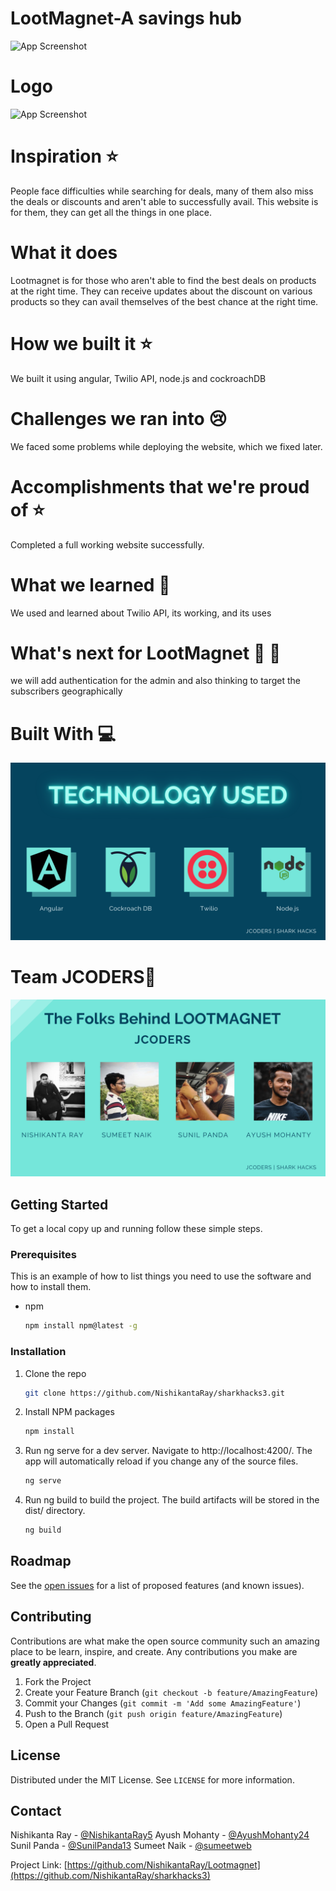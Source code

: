 # LootMagnet-A savings hub
 ![App Screenshot](https://challengepost-s3-challengepost.netdna-ssl.com/photos/production/software_photos/001/638/823/datas/gallery.jpg)
# Logo
 ![App Screenshot](https://i.postimg.cc/FRWjRGYc/Annotation-2021-08-29-150637.png)

# Inspiration ⭐
People face difficulties while searching for deals, many of them also miss the deals or discounts and aren't able to successfully avail. This website is for them, they can get all the things in one place.

# What it does
Lootmagnet is for those who aren't able to find the best deals on products at the right time. They can receive updates about the discount on various products so they can avail themselves of the best chance at the right time.

# How we built it ⭐
We built it using angular, Twilio API, node.js and cockroachDB

# Challenges we ran into 😢
We faced some problems while deploying the website, which we fixed later.

# Accomplishments that we're proud of ⭐
Completed a full working website successfully.

# What we learned 🌟
We used and learned about Twilio API, its working, and its uses

# What's next for LootMagnet 🚀 🚀
we will add authentication for the admin and also thinking to target the subscribers geographically

# Built With 💻
![App Screenshot](https://raw.githubusercontent.com/NishikantaRay/Lootmagnet/main/ReadmeImg/Blue%20and%20Green%20Business%20Presentation.png)
# Team JCODERS🌟
![App Screenshot](https://raw.githubusercontent.com/NishikantaRay/Lootmagnet/main/ReadmeImg/Blue%20and%20Green%20Business%20Presentation%20(1).png)
<!-- GETTING STARTED -->
## Getting Started

To get a local copy up and running follow these simple steps.

### Prerequisites

This is an example of how to list things you need to use the software and how to install them.
* npm
  ```sh
  npm install npm@latest -g
  ```

### Installation

1. Clone the repo
   ```sh
   git clone https://github.com/NishikantaRay/sharkhacks3.git
   ```
2. Install NPM packages
   ```sh
   npm install
   ```
3. Run ng serve for a dev server. Navigate to http://localhost:4200/. The app will automatically reload if you change any of the source files.
	```sh
	ng serve
	```
4. Run ng build to build the project. The build artifacts will be stored in the dist/ directory.
	```sh
	ng build
	```




<!-- ROADMAP -->
## Roadmap

See the [open issues](https://github.com/NishikantaRay/Lootmagnet/issues) for a list of proposed features (and known issues).



<!-- CONTRIBUTING -->
## Contributing

Contributions are what make the open source community such an amazing place to be learn, inspire, and create. Any contributions you make are **greatly appreciated**.

1. Fork the Project
2. Create your Feature Branch (`git checkout -b feature/AmazingFeature`)
3. Commit your Changes (`git commit -m 'Add some AmazingFeature'`)
4. Push to the Branch (`git push origin feature/AmazingFeature`)
5. Open a Pull Request



<!-- LICENSE -->
## License

Distributed under the MIT License. See `LICENSE` for more information.


<!-- CONTACT -->
## Contact

Nishikanta Ray - [@NishikantaRay5](https://twitter.com/NishikantaRay5)
Ayush Mohanty - [@AyushMohanty24](https://twitter.com/AyushMohanty24)
Sunil Panda - [@SunilPanda13](https://twitter.com/SunilPanda13)
Sumeet Naik - [@sumeetweb](https://twitter.com/sumeetweb)

Project Link: [https://github.com/NishikantaRay/Lootmagnet](https://github.com/NishikantaRay/sharkhacks3)




<!-- MARKDOWN LINKS & IMAGES -->
<!-- https://www.markdownguide.org/basic-syntax/#reference-style-links -->
[contributors-shield]: https://img.shields.io/github/contributors/github_username/repo.svg?style=for-the-badge
[contributors-url]: https://github.com/NishikantaRay/sharkhacks3/graphs/contributors
[forks-shield]: https://img.shields.io/github/forks/github_username/repo.svg?style=for-the-badge
[forks-url]: https://github.com/NishikantaRay/sharkhacks3/network/members
[stars-shield]: https://img.shields.io/github/stars/github_username/repo.svg?style=for-the-badge
[stars-url]: https://github.com/NishikantaRay/sharkhacks3/stargazers
[issues-shield]: https://img.shields.io/github/issues/github_username/repo.svg?style=for-the-badge
[issues-url]: https://github.com/NishikantaRay/sharkhacks3/issues
[license-shield]: https://img.shields.io/github/license/github_username/repo.svg?style=for-the-badge
[license-url]: https://github.com/NishikantaRay/sharkhacks3/blob/master/LICENSE.txt


